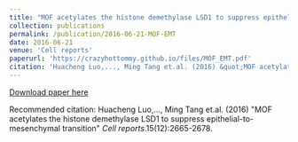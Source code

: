 ```yaml
---
title: "MOF acetylates the histone demethylase LSD1 to suppress epithelial-to-mesenchymal transition"
collection: publications
permalink: /publication/2016-06-21-MOF-EMT
date: 2016-06-21
venue: 'Cell reports'
paperurl: 'https://crazyhottommy.github.io/files/MOF_EMT.pdf'
citation: 'Huacheng Luo,..., Ming Tang et.al. (2016) &quot;MOF acetylates the histone demethylase LSD1 to suppress epithelial-to-mesenchymal transition&quot; <i>Cell reports</i>.15(12):2665-2678.'
---
```


<a href='https://crazyhottommy.github.io/files/MOF_EMT.pdf'>Download paper here</a>

Recommended citation: Huacheng Luo,..., Ming Tang et.al. (2016) "MOF acetylates the histone demethylase LSD1 to suppress epithelial-to-mesenchymal transition" <i>Cell reports</i>.15(12):2665-2678.